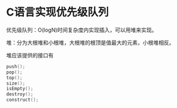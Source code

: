 # C语言实现优先级队列

优先级队列：O(logN)时间复杂度内实现插入，可以用堆来实现。

堆：分为大根堆和小根堆，大根堆的根顶是值最大的元素，小根堆相反。

堆应该提供的接口有

```c
push();
pop();
top();
size();
isEmpty();
destroy();
construct();
```

